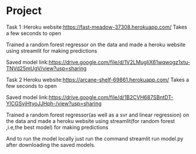 # Project
Task 1 :Heroku website:https://fast-meadow-37308.herokuapp.com/ Takes a few seconds to open

Trained a random forest regressor on the data and made a heroku website using streamlit for making predictions 

Saved model link:https://drive.google.com/file/d/1V2LMugIiX61wqwogz1xtu-TNVd25mUgV/view?usp=sharing

Task 2 Heroku website:https://arcane-shelf-69861.herokuapp.com/ Takes a few seconds to open 

Saved model link:https://drive.google.com/file/d/1B2CVH687SBntDT-YICGSyjHtyoJJHph-/view?usp=sharing

Trained a random forest regressor(as well as a svr and linear regression) on the data and made a heroku website using streamlit(for random forest ,i.e,the best model) for making predictions


And to run the model locally just run the command streamlit run model.py after downloading the saved models.
